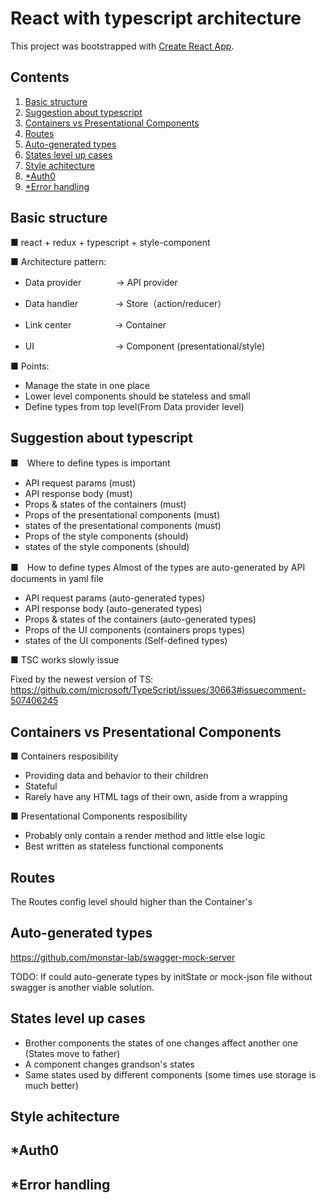 # React with typescript architecture

This project was bootstrapped with [Create React App](https://github.com/facebook/create-react-app).

## Contents
  
  1. [Basic structure](#structure)
  2. [Suggestion about typescript](#typescript)
  3. [Containers vs Presentational Components](#containersComponents)
  4. [Routes](#routes)
  5. [Auto-generated types](#autoGenerated)
  6. [States level up cases](#reduxCases)
  7. [Style achitecture](#style)
  8. [*Auth0](#auth0)
  9. [*Error handling](#errorHandling)

<a name="structure"></a>

## Basic structure

■ react + redux + typescript + style-component 

■ Architecture pattern:

- Data provider　　　　→ API provider
  
- Data handler　　 　　→ Store（action/reducer）
- Link center　　　　　→ Container
- UI　　　　　　 　　　→ Component (presentational/style)

■ Points: 

- Manage the state in one place
- Lower level components should be stateless and small
- Define types from top level(From Data provider level)

<a name="typescript"></a>

## Suggestion about typescript

■　Where to define types is important

- API request params (must)
- API response body (must)
- Props & states of the containers (must)
- Props of the presentational components (must)
- states of the presentational components (must)
- Props of the style components (should)
- states of the style components (should)

■　How to define types
Almost of the types are auto-generated by API documents in yaml file 

- API request params (auto-generated types)
- API response body (auto-generated types)
- Props & states of the containers (auto-generated types)
- Props of the UI components (containers props types)
- states of the UI components (Self-defined types)

■ TSC works slowly issue

Fixed by the newest version of TS:
https://github.com/microsoft/TypeScript/issues/30663#issuecomment-507406245


<a name="containersComponents"></a>

## Containers vs Presentational Components

■ Containers resposibility

- Providing data and behavior to their children 
- Stateful
- Rarely have any HTML tags of their own, aside from a wrapping <div> 

■ Presentational Components resposibility

- Probably only contain a render method and little else logic
- Best written as stateless functional components

<a name="routes"></a>

## Routes 

The Routes config level should  higher  than the Container's

<a name="autoGenerated"></a>

## Auto-generated types

https://github.com/monstar-lab/swagger-mock-server

TODO:
If could auto-generate types by initState or mock-json file without swagger is another viable solution.


<a name="reduxCases"></a>

## States level up cases
 
- Brother components the states of one changes affect another one (States move to father)
- A component changes grandson's states
- Same states used by different  components (some times use storage is much better)

<a name="style"></a>

## Style achitecture

<a name="auth0"></a>

## *Auth0

<a name="errorHandling"></a>

## *Error handling



